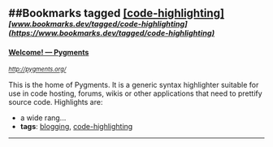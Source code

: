##Bookmarks tagged [[code-highlighting]](https://www.bookmarks.dev?q=[code-highlighting])
_<sup><sup>[www.bookmarks.dev/tagged/code-highlighting](https://www.bookmarks.dev/tagged/code-highlighting)</sup></sup>_
---
#### [Welcome! — Pygments](http://pygments.org/)
_<sup>http://pygments.org/</sup>_

This is the home of Pygments. It is a generic syntax highlighter suitable for use in code hosting, forums, wikis or other applications that need to prettify source code. Highlights are:

* a wide rang...
* **tags**: [blogging](../tagged/blogging.md), [code-highlighting](../tagged/code-highlighting.md)
---

